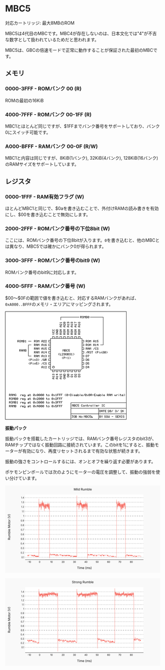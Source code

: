 # MBC5

対応カートリッジ: 最大8MBのROM

MBC5は4代目のMBCです。MBC4が存在しないのは、日本文化では"4"が不吉な数字として扱われているためだと思われます。

MBC5は、GBCの倍速モードで正常に動作することが保証された最初のMBCです。

## メモリ

### 0000-3FFF - ROMバンク 00 (R)

ROMの最初の16KiB

### 4000-7FFF - ROMバンク 00-1FF (R)

MBC1とほとんど同じですが、\$1FFまでバンク番号をサポートしており、バンク0にスイッチ可能です。

### A000-BFFF - RAMバンク 00-0F (R/W)

MBC1と内容は同じですが、8KiB(1バンク), 32KiB(4バンク), 128KiB(16バンク)のRAMサイズをサポートしています。

## レジスタ

### 0000-1FFF - RAM有効フラグ (W)

ほとんどMBC1と同じで、\$0aを書き込むことで、外付けRAMの読み書きを有効にし、\$00を書き込むことで無効にします。

### 2000-2FFF - ROMバンク番号の下位8bit (W)

ここには、ROMバンク番号の下位8bitが入ります。`0`を書き込むと、他のMBCとは異なり、MBC5では確かにバンク0が得られます。

### 3000-3FFF - ROMバンク番号のbit9 (W)

ROMバンク番号のbit9に対応します。

### 4000-5FFF - RAMバンク番号 (W)

\$00～\$0Fの範囲で値を書き込むと、対応するRAMバンクがあれば、`0xA000..BFFF`のメモリ・エリアにマッピングされます。

![](../../images/MBC5.png)

**振動パック**

振動パックを搭載したカートリッジでは、RAMバンク番号レジスタのbit3が、RAMチップではなく振動回路に接続されています。このbitを1にすると、振動モーターが有効になり、再度リセットされるまで有効な状態が続きます。

振動の強さをコントロールするには、オンとオフを繰り返す必要があります。

ポケモンピンボールでは次のようにモーターの電圧を調整して、振動の強弱を使い分けています。

![](../../images/MBC5_Rumble_Mild.svg)

![](../../images/MBC5_Rumble_Strong.svg)
